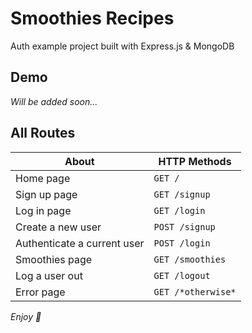# Smoothies Recipes

Auth example project built with Express.js & MongoDB

## Demo

_Will be added soon..._

## All Routes

| About                       | HTTP Methods       |
| --------------------------- | ------------------ |
| Home page                   | `GET /`            |
| Sign up page                | `GET /signup`      |
| Log in page                 | `GET /login`       |
| Create a new user           | `POST /signup`     |
| Authenticate a current user | `POST /login`      |
| Smoothies page              | `GET /smoothies`   |
| Log a user out              | `GET /logout`      |
| Error page                  | `GET /*otherwise*` |

_Enjoy 💫_
